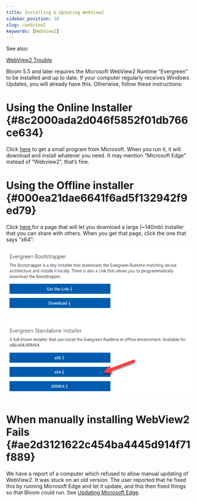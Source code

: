 ```yaml
---
title: Installing & Updating WebView2
sidebar_position: 10
slug: /webview2
keywords: [WebView2]
---
```




See also: 


[WebView2 Trouble](/wv2trouble)


Bloom 5.5 and later requires the Microsoft WebView2 Runtime “Evergreen” to be installed and up to date. If your computer regularly receives Windows Updates, you will already have this. Otherwise, follow these instructions:


# Using the Online Installer {#8c2000ada2d046f5852f01db766ce634}


Click [here](https://go.microsoft.com/fwlink/p/?LinkId=2124703) to get a small program from Microsoft. When you run it, it will download and install whatever you need. It may mention “Microsoft Edge” instead of “Webview2”, that’s fine.


# Using the Offline installer {#000ea21dae6641f6ad5f132942f9ed79}


Click [here ](https://developer.microsoft.com/en-us/microsoft-edge/webview2/)for a page that will let you download a large (~140mb) installer that you can share with others. When you get that page, click the one that says “x64”:


![](./1026406943.png)


# When manually installing WebView2 Fails {#ae2d3121622c454ba4445d914f71f889}


We have a report of a computer which refused to allow manual updating of WebView2. It was stuck on an old version. The user reported that he fixed this by running Microsoft Edge and let _it_ update, and this then fixed things so that Bloom could run. See [Updating Microsoft Edge](/webview2).


